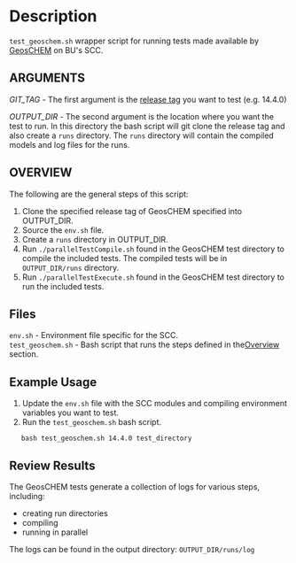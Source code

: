 # Description

`test_geoschem.sh` wrapper script for running tests made available by [GeosCHEM](https://github.com/geoschem/GCClassic/tree/main) on BU's SCC.  

## ARGUMENTS

*GIT_TAG* - The first argument is the [release tag](https://github.com/geoschem/GCClassic/tags) you want to test (e.g. 14.4.0)

*OUTPUT_DIR* - The second argument is the location where you want the test to run.  In this directory the bash script will git clone the release tag and also create a `runs` directory.  The `runs` directory will contain the compiled models and log files for the runs.

## OVERVIEW

The following are the general steps of this script:

1. Clone the specified release tag of GeosCHEM specified into OUTPUT_DIR.
1. Source the `env.sh` file.
1. Create a `runs` directory in OUTPUT_DIR.
1. Run `./parallelTestCompile.sh` found in the GeosCHEM test directory to compile the included tests.  The compiled tests will be in `OUTPUT_DIR/runs` directory.
1. Run `./parallelTestExecute.sh` found in the GeosCHEM test directory to run the included tests.

## Files

`env.sh` - Environment file specific for the SCC.  
`test_geoschem.sh` - Bash script that runs the steps defined in the[Overview](#overview) section.

## Example Usage

1. Update the `env.sh` file with the SCC modules and compiling environment variables you want to test.
1. Run the `test_geoschem.sh` bash script.

```console
   bash test_geoschem.sh 14.4.0 test_directory
```

## Review Results

The GeosCHEM tests generate a collection of logs for various steps, including:

- creating run directories
- compiling
- running in parallel

The logs can be found in the output directory: `OUTPUT_DIR/runs/log`
